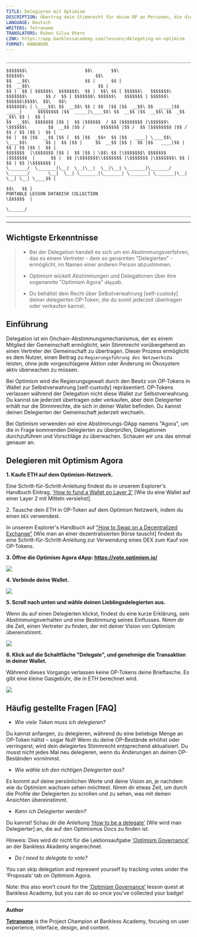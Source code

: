 ```yaml
---
TITLE: Delegieren mit Optimism
DESCRIPTION: Übertrag dein Stimmrecht für deine OP an Personen, die die Regierungsführung genau verfolgen.
LANGUAGE: Deutsch
WRITERS: Tetranome
TRANSLATORS: Ruben Silva Otero
LINK: https://app.banklessacademy.com/lessons/delegating-on-optimism
FORMAT: HANDBOOK
---
```


```
__________________________________________________________________________________________________________________________________________________________

$$$$$$$\                      $$\       $$\                                      $$$$$$\                           $$\                                   
$$  __$$\                     $$ |      $$ |                                    $$  __$$\                          $$ |                                  
$$ |  $$ | $$$$$$\  $$$$$$$\  $$ |  $$\ $$ | $$$$$$\   $$$$$$$\  $$$$$$$\       $$ /  $$ | $$$$$$$\ $$$$$$\   $$$$$$$ | $$$$$$\  $$$$$$\$$$$\  $$\   $$\ 
$$$$$$$\ | \____$$\ $$  __$$\ $$ | $$  |$$ |$$  __$$\ $$  _____|$$  _____|      $$$$$$$$ |$$  _____|\____$$\ $$  __$$ |$$  __$$\ $$  _$$  _$$\ $$ |  $$ |
$$  __$$\  $$$$$$$ |$$ |  $$ |$$$$$$  / $$ |$$$$$$$$ |\$$$$$$\  \$$$$$$\        $$  __$$ |$$ /      $$$$$$$ |$$ /  $$ |$$$$$$$$ |$$ / $$ / $$ |$$ |  $$ |
$$ |  $$ |$$  __$$ |$$ |  $$ |$$  _$$<  $$ |$$   ____| \____$$\  \____$$\       $$ |  $$ |$$ |     $$  __$$ |$$ |  $$ |$$   ____|$$ | $$ | $$ |$$ |  $$ |
$$$$$$$  |\$$$$$$$ |$$ |  $$ |$$ | \$$\ $$ |\$$$$$$$\ $$$$$$$  |$$$$$$$  |      $$ |  $$ |\$$$$$$$\\$$$$$$$ |\$$$$$$$ |\$$$$$$$\ $$ | $$ | $$ |\$$$$$$$ |
\_______/  \_______|\__|  \__|\__|  \__|\__| \_______|\_______/ \_______/       \__|  \__| \_______|\_______| \_______| \_______|\__| \__| \__| \____$$ |
                                                                                                                                               $$\   $$ |
PORTABLE LESSON DATADISK COLLECTION                                                                                                            \$$$$$$  |
                                                                                                                                                \______/
__________________________________________________________________________________________________________________________________________________________
```

---
## Wichtigste Erkenntnisse

> * Bei der Delegation handelt es sich um ein Abstimmungsverfahren, das es einem Vertreter - dem so genannten "Delegierten" - ermöglicht, im Namen einer anderen Person abzustimmen.
> 
> * Optimism wickelt Abstimmungen und Delegationen über ihre sogenannte "Optimism Agora" `dApp`ab.
> 
> * Du behältst dein Recht über Selbstverwahrung [self-custody] deiner delegierten OP-Token, die du somit jederzeit übertragen oder verkaufen kannst.

## Einführung

Delegation ist ein Onchain-Abstimmungsmechanismus, der es einem Mitglied der Gemeinschaft ermöglicht, sein Stimmrecht vorübergehend an einen Vertreter der Gemeinschaft zu übertragen. Dieser Prozess ermöglicht es dem Nutzer, einen Beitrag zu `Regierungsführung des Netzwerks`zu leisten, ohne jede vorgeschlagene Aktion oder Änderung im Ökosystem aktiv überwachen zu müssen.

Bei Optimism wird die Regierungsgewalt durch den Besitz von OP-Tokens in Wallet zur Selbstverwahrung [self-custody] repräsentiert. OP-Tokens verlassen während der Delegation nicht diese Wallet zur Selbstverwahrung. Du kannst sie jederzeit übertragen oder verkaufen, aber dein Delegierter erhält nur die Stimmrechte, die sich in deiner Wallet befinden. Du kannst deinen Delegierten der Gemeinschaft jederzeit wechseln.

Bei Optimism verwenden wir eine Abstimmungs-DApp namens "Agora", um die in Frage kommenden Delegierten zu überprüfen, Delegationen durchzuführen und Vorschläge zu überwachen. Schauen wir uns das einmal genauer an.

## Delegieren mit Optimism Agora

**1\. Kaufe ETH auf dem Optimism-Netzwerk.**

Eine Schritt-für-Schritt-Anleitung findest du in unserem Explorer's Handbuch Eintrag, ['How to fund a Wallet on Layer 2'](https://app.banklessacademy.com/lessons/how-to-fund-a-wallet-on-layer-2) [Wie du eine Wallet auf einer Layer 2 mit Mitteln versiehst].

2\. Tausche dein ETH in OP-Token auf dem Optimism Netzwerk, indem du einen</strong> `DEX` verwendest.

In unserem Explorer's Handbuch auf ["How to Swap on a Decentralized Exchange"](https://app.banklessacademy.com/lessons/how-to-swap-on-a-decentralized-exchange) [Wie man an einer dezentralisierten Börse tauscht] findest du eine Schritt-für-Schritt-Anleitung zur Verwendung eines DEX zum Kauf von OP-Tokens.

**3\. Öffne die Optimism Agora dApp: <https://vote.optimism.io/>**

![](https://app.banklessacademy.com/images/delegating-on-optimism/image-ce643a81.png)

**4\. Verbinde deine Wallet.**

![](https://app.banklessacademy.com/images/delegating-on-optimism/image-9ec06fe9.png)

**5\. Scroll nach unten und wähle deinen Lieblingsdelegierten aus.**

Wenn du auf einen Delegierten klickst, findest du eine kurze Erklärung, sein Abstimmungsverhalten und eine Bestimmung seines Einflusses. Nimm dir die Zeit, einen Vertreter zu finden, der mit deiner Vision von Optimism übereinstimmt.

![](https://app.banklessacademy.com/images/delegating-on-optimism/image-6443ae02.png)

**6\. Klick auf die Schaltfläche "Delegate", und genehmige die Transaktion in deiner Wallet.**

Während dieses Vorgangs verlassen keine OP-Tokens deine Brieftasche. Es gibt eine kleine Gasgebühr, die in ETH berechnet wird.

![](https://app.banklessacademy.com/images/delegating-on-optimism/image-245809cd.png)

## Häufig gestellte Fragen [FAQ]

* *Wie viele Token muss ich delegieren?*

Du kannst anfangen, zu delegieren, während du eine beliebige Menge an OP-Token hältst – sogar Null! Wenn du deine OP-Bestände erhöhst oder verringerst, wird dein delegiertes Stimmrecht entsprechend aktualisiert. Du musst nicht jedes Mal neu delegieren, wenn du Änderungen an deinen OP-Beständen vornimmst.

* *Wie wähle ich den richtigen Delegierten aus?*

Es kommt auf deine persönlichen Werte und deine Vision an, je nachdem wie du Optimism wachsen sehen möchtest. Nimm dir etwas Zeit, um durch die Profile der Delegierten zu scrollen und zu sehen, was mit deinen Ansichten übereinstimmt.

* *Kann ich Delegierter werden?*

Du kannst! Schau dir die Anleitung [‘How to be a delegate’](https://community.optimism.io/docs/governance/delegate/) [Wie wird man Delegierter] an, die auf den Optimismus Docs zu finden ist.

Hinweis: Dies wird dir nicht für die Lektionsaufgabe ['Optimism Governance'](https://app.banklessacademy.com/lessons/optimism-governance) an der Bankless Akademy angerechnet.

* *Do I need to delegate to vote?*

You can skip delegation and represent yourself by tracking votes under the ‘Proposals’ tab on Optimism Agora.

Note: this also won’t count for the [‘Optimism Governance’](https://app.banklessacademy.com/lessons/optimism-governance) lesson quest at Bankless Academy, but you can do so once you’ve collected your badge!


---

**Author**

**[Tetranome](https://twitter.com/Tetranome)** is the Project Champion at Bankless Academy, focusing on user experience, interface, design, and content.